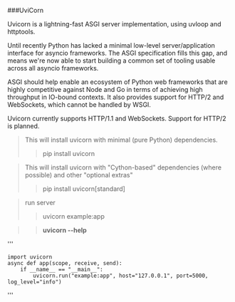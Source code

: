 ###UviCorn

Uvicorn is a lightning-fast ASGI server implementation, using uvloop and httptools.

Until recently Python has lacked a minimal low-level server/application interface for asyncio frameworks. The ASGI specification fills this gap, and means we're now able to start building a common set of tooling usable across all asyncio frameworks.

ASGI should help enable an ecosystem of Python web frameworks that are highly competitive against Node and Go in terms of achieving high throughput in IO-bound contexts. It also provides support for HTTP/2 and WebSockets, which cannot be handled by WSGI.

Uvicorn currently supports HTTP/1.1 and WebSockets. Support for HTTP/2 is planned.

>This will install uvicorn with minimal (pure Python) dependencies.
>>pip install uvicorn

>This will install uvicorn with "Cython-based" dependencies (where possible) and other "optional extras"
>>pip install uvicorn[standard]

> run server
>> uvicorn example:app

>><b>uvicorn --help</b>


'''

    import uvicorn
    async def app(scope, receive, send):
        if __name__ == "__main__":
            uvicorn.run("example:app", host="127.0.0.1", port=5000, log_level="info")
'''